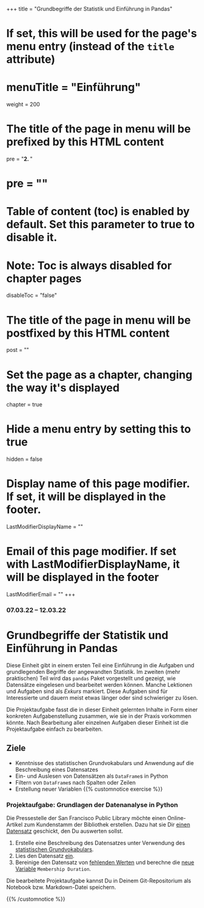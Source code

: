 +++
title = "Grundbegriffe der Statistik und Einführung in Pandas"
# If set, this will be used for the page's menu entry (instead of the `title` attribute)
# menuTitle = "Einführung"
weight = 200
# The title of the page in menu will be prefixed by this HTML content
 pre = "<b>2. </b>"
# pre = "<i class='fab fa-github'></i>"
# Table of content (toc) is enabled by default. Set this parameter to true to disable it.
# Note: Toc is always disabled for chapter pages
disableToc = "false"

# The title of the page in menu will be postfixed by this HTML content
post = ""
# Set the page as a chapter, changing the way it's displayed
chapter = true
# Hide a menu entry by setting this to true
hidden = false
# Display name of this page modifier. If set, it will be displayed in the footer.
LastModifierDisplayName = ""
# Email of this page modifier. If set with LastModifierDisplayName, it will be displayed in the footer
LastModifierEmail = ""
+++


### 07.03.22 – 12.03.22

# Grundbegriffe der Statistik und Einführung in Pandas

Diese Einheit gibt in einem ersten Teil eine Einführung in die Aufgaben und grundlegenden Begriffe der angewandten Statistik. Im zweiten (mehr praktischen) Teil wird das `pandas` Paket vorgestellt und gezeigt, wie Datensätze eingelesen und bearbeitet werden können. Manche Lektionen und Aufgaben sind als *Exkurs* markiert. Diese Aufgaben sind für Interessierte und dauern meist etwas länger oder sind schwieriger zu lösen.

Die Projektaufgabe fasst die in dieser Einheit gelernten Inhalte in Form einer konkreten Aufgabenstellung zusammen, wie sie in der Praxis vorkommen könnte. Nach Bearbeitung aller einzelnen Aufgaben dieser Einheit ist die Projektaufgabe einfach zu bearbeiten. 

<!--
Versuche zuerst die Aufgaben innerhalb der angegeben Zeit selbstständig zu lösen. Versuche danach mit Hilfe der Musterlösung die Lösung nachzuvollziehen. Schreibe Dir bei Problemen Deine Fragen auf, damit wir diese am Präsenztag zusammen besprechen können. 
-->

## Ziele

- Kenntnisse des statistischen Grundvokabulars und Anwendung auf die Beschreibung eines Datensatzes
- Ein- und Auslesen von Datensätzen als `DataFrame`s in Python
- Filtern von `DataFrame`s nach Spalten oder Zeilen
- Erstellung neuer Variablen
{{% customnotice exercise %}}

### Projektaufgabe: Grundlagen der Datenanalyse in Python
Die Pressestelle der San Francisco Public Library möchte einen Online-Artikel zum Kundenstamm der Bibliothek erstellen. Dazu hat sie Dir [einen Datensatz](/2021-2022-ZK_Data_Librarian_Modul_3/organisation/dataset/) geschickt, den Du auswerten sollst.

1. Erstelle eine Beschreibung des Datensatzes unter Verwendung des [statistischen Grundvokabulars](/2021-2022-ZK_Data_Librarian_Modul_3/basics/basic_terms/).
2. Lies den Datensatz [ein](/2021-2022-ZK_Data_Librarian_Modul_3/basics/pandas/io).
3. Bereinige den Datensatz von [fehlenden Werten](/2021-2022-ZK_Data_Librarian_Modul_3/basics/pandas/na) und berechne die [neue Variable](/2021-2022-ZK_Data_Librarian_Modul_3/basics/pandas/columns/#fallstudie-feature-engineering) `Membership Duration`.

Die bearbeitete Projektaufgabe kannst Du in Deinem Git-Repositorium als Notebook bzw. Markdown-Datei speichern. 


{{% /customnotice %}}

